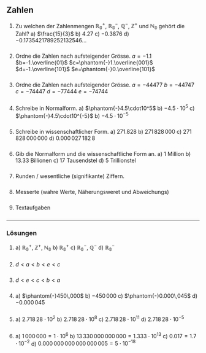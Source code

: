 ## Zahlen

1. Zu welchen der Zahlenmengen $\mathbb{R_0^+}$, $\mathbb{R_0^-}$, $\mathbb{Q^-}$, $\mathbb{Z^+}$ und $\mathbb{N_{0}}$ gehört die Zahl?
  a) $\frac{15}{3}$
  b) $4.27$
  c) $-0.3876$
  d) $-0.1735421789252132546...$


2. Ordne die Zahlen nach aufsteigender Grösse.
     $a=-1.1$
     $b=-1.\overline{01}$
     $c=\phantom{-}1.\overline{001}$
     $d=-1.\overline{101}$
     $e=\phantom{-}0.\overline{101}$

3. Ordne die Zahlen nach aufsteigender Grösse.
   $a=-44477$
   $b=-44747$
   $c=-74447$
   $d=-77444$
   $e=-74744$

4. Schreibe in Normalform.
  a) $\phantom{-}4.5\cdot10^5$
  b) $-4.5\cdot10^{5}$
  c) $\phantom{-}4.5\cdot10^{-5}$
  b) $-4.5\cdot10^{-5}$

5. Schreibe in wissenschaftlicher Form.
  a) $271.828$
  b) $271\,828\,000$
  c) $271\,828\,000\,000$
  d) $0.000\,027\,182\,8$

6. Gib die Normalform und die wissenschaftliche Form an.
  a) 1 Million
  b) 13.33 Billionen
  c) 17 Tausendstel
  d) 5 Trillionstel

7. Runden / wesentliche (signifikante) Ziffern.

8. Messerte (wahre Werte, Näherungsweret und Abweichungs)

9. Textaufgaben

---
### Lösungen

1. a) $\mathbb{R_0^+}$, $\mathbb{Z^+}$, $\mathbb{N_0}$
   b) $\mathbb{R_0^+}$
   c) $\mathbb{R_0^-}$, $\mathbb{Q^-}$
   d) $\mathbb{R_0^-}$

2. $d < a < b < e < c$

3. $d<e<c<b<a$

4. a) $\phantom{-}450\,000$
   b) $-450\,000$
   c) $\phantom{-}0.000\,045$
   d) $-0.000\,045$

5. a) $2.718\,28\cdot10^2$
   b) $2.718\,28\cdot10^{8}$
   c) $2.718\,28\cdot10^{11}$
   d) $2.718\,28\cdot10^{-5}$

6. a) $1\,000\,000 = 1 \cdot 10^6$
   b) $13\,330\,000\,000\,000 = 1.333 \cdot 10^{13}$
   c) $0.017 = 1.7 \cdot 10^{-2}$
   d) $0.000\,000\,000\,000\,000\,005 = 5 \cdot 10^{-18}$



<style type="text/css">
p {padding-bottom: 10px;}
@media print {
    hr {page-break-after: always;}
    div.markdown-preview { padding: 0 !important; left:0 !important; transform:translateX(0) !important;
    }
    div.markdown-preview > h1:first-child {
      margin-top:0;
    }
}
</style>
